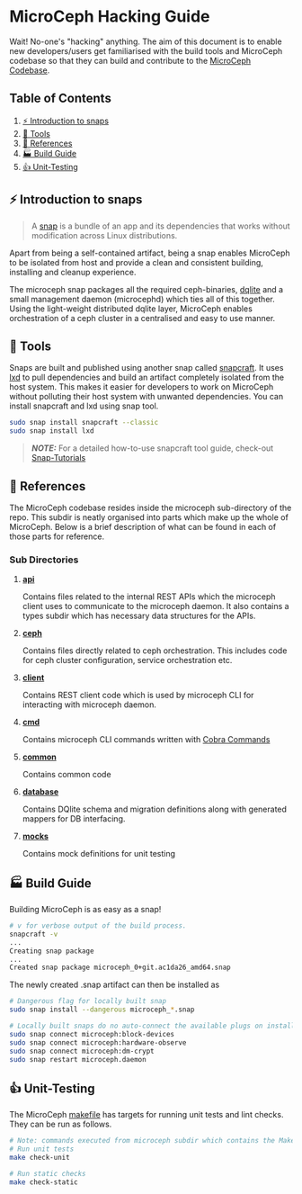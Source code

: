 # MicroCeph Hacking Guide
Wait! No-one's "hacking" anything. The aim of this document is to enable new developers/users get familiarised with the build tools and MicroCeph codebase so that they can build and contribute to the [MicroCeph Codebase](https://github.com/canonical/microceph).

## Table of Contents
1. [⚡️ Introduction to snaps](#⚡️-introduction-to-snaps)
2. [🧰 Tools](#🧰-tools)
3. [📖 References](#📖-references)
4. [🏭 Build Guide](#🏭-build-guide)
5. [👍 Unit-Testing](#👍-unit-testing)

## ⚡️ Introduction to snaps
> A [snap](https://snapcraft.io/about) is a bundle of an app and its dependencies that works without modification across Linux distributions.

Apart from being a self-contained artifact, being a snap enables MicroCeph to be isolated from host and provide a clean and consistent building, installing and cleanup experience.

The microceph snap packages all the required ceph-binaries, [dqlite](https://dqlite.io/) and a small management daemon (microcephd) which ties all of this together. Using the light-weight distributed dqlite layer, MicroCeph enables orchestration of a ceph cluster in a centralised and easy to use manner.

## 🧰 Tools
Snaps are built and published using another snap called [snapcraft](https://snapcraft.io/snapcraft). It uses [lxd](https://snapcraft.io/lxd) to pull dependencies and build an artifact completely isolated from the host system. This makes it easier for developers to work on MicroCeph without polluting their host system with unwanted dependencies.
You can install snapcraft and lxd using snap tool.
```bash
sudo snap install snapcraft --classic
sudo snap install lxd
```

> **_NOTE:_**
For a detailed how-to-use snapcraft tool guide, check-out [Snap-Tutorials](https://snapcraft.io/docs/snap-tutorials)

## 📖 References
The MicroCeph codebase resides inside the microceph sub-directory of the repo. This subdir is neatly organised into parts which make up the whole of MicroCeph. Below is a brief description of what can be found in each of those parts for reference.

### Sub Directories
1. **[api](/microceph/api)**

    Contains files related to the internal REST APIs which the microceph client uses to communicate to the microceph daemon. It also contains a types subdir which has necessary data structures for the APIs.

2. **[ceph](/microceph/ceph)**

    Contains files directly related to ceph orchestration. This includes code for ceph cluster configuration, service orchestration etc.

3. **[client](/microceph/client)**

    Contains REST client code which is used by microceph CLI for interacting with microceph daemon.

4. **[cmd](/microceph/cmd)**

    Contains microceph CLI commands written with [Cobra Commands](https://github.com/spf13/cobra)

5. **[common](/microceph/common)**

    Contains common code

6. **[database](/microceph/database)**

    Contains DQlite schema and migration definitions along with generated mappers for DB interfacing.

7. **[mocks](/microceph/mocks)**

    Contains mock definitions for unit testing


## 🏭 Build Guide
Building MicroCeph is as easy as a snap!
```bash
# v for verbose output of the build process.
snapcraft -v
...
Creating snap package 
...                                                                                                                                                                     
Created snap package microceph_0+git.ac1da26_amd64.snap
``` 

The newly created .snap artifact can then be installed as
```bash
# Dangerous flag for locally built snap
sudo snap install --dangerous microceph_*.snap 
```

```bash
# Locally built snaps do no auto-connect the available plugs on install, they can be connected manually using;
sudo snap connect microceph:block-devices
sudo snap connect microceph:hardware-observe
sudo snap connect microceph:dm-crypt
sudo snap restart microceph.daemon
```

## 👍 Unit-Testing
The MicroCeph [makefile](/microceph/Makefile) has targets for running unit tests and lint checks. They can be run as follows.
```bash
# Note: commands executed from microceph subdir which contains the Makefile.
# Run unit tests
make check-unit

# Run static checks
make check-static
```